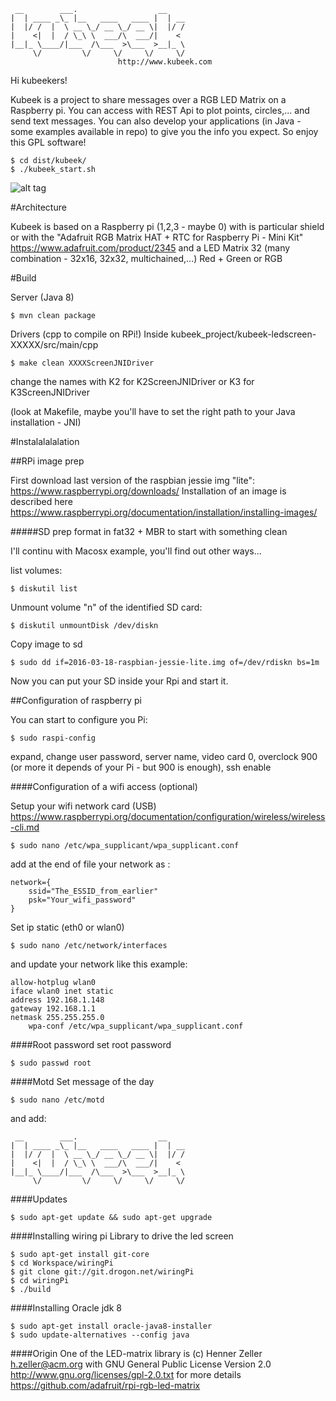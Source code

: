 ```
 __        ___.                  __
|  | ____ _\_ |__   ____   ____ |  | __
|  |/ /  |  \ __ \_/ __ \_/ __ \|  |/ /
|    <|  |  / \_\ \  ___/\  ___/|    <
|__|_ \____/|___  /\___  >\___  >__|_ \
     \/         \/     \/     \/     \/
                        http://www.kubeek.com
```


Hi kubeekers!

Kubeek is a project to share messages over a RGB LED Matrix on a Raspberry pi. You can access with REST Api to plot points, circles,... and send text messages. You can also develop your applications (in Java - some examples available in repo) to give you the info you expect.
So enjoy this GPL software!
```
$ cd dist/kubeek/
$ ./kubeek_start.sh
```

![alt tag](http://www.kubeek.com/fr/wp-content/uploads/2012/11/gallery_MG_7209.png)

#Architecture

Kubeek is based on a Raspberry pi (1,2,3 - maybe 0) with is particular shield or with the "Adafruit RGB Matrix HAT + RTC for Raspberry Pi - Mini Kit"
https://www.adafruit.com/product/2345
and
a LED Matrix 32 (many combination - 32x16, 32x32, multichained,...) Red + Green or RGB


#Build

Server (Java 8)
```
$ mvn clean package
```

Drivers (cpp to compile on RPi!)
Inside kubeek_project/kubeek-ledscreen-XXXXX/src/main/cpp
```
$ make clean XXXXScreenJNIDriver
```
change the names with  K2 for K2ScreenJNIDriver or K3 for K3ScreenJNIDriver

(look at Makefile, maybe you'll have to set the right path to your Java installation - JNI)

#Instalalalalation

##RPi image prep

First download last version of the raspbian jessie img "lite": https://www.raspberrypi.org/downloads/
Installation of an image is described here https://www.raspberrypi.org/documentation/installation/installing-images/

#####SD prep
format in fat32 + MBR to start with something clean

I'll continu with Macosx example, you'll find out other ways...

list volumes:
```
$ diskutil list
```
Unmount volume "n" of the identified SD card:

```
$ diskutil unmountDisk /dev/diskn
```

Copy image to sd
```
$ sudo dd if=2016-03-18-raspbian-jessie-lite.img of=/dev/rdiskn bs=1m
```


Now you can put your SD inside your Rpi and start it.


##Configuration of raspberry pi

You can start to configure you Pi:
```
$ sudo raspi-config
```
expand, change user password, server name, video card 0, overclock 900 (or more it depends of your Pi - but 900 is enough), ssh enable


####Configuration of a wifi access (optional)

Setup your wifi network card (USB)
https://www.raspberrypi.org/documentation/configuration/wireless/wireless-cli.md

```
$ sudo nano /etc/wpa_supplicant/wpa_supplicant.conf
```

add at the end of file your network as :
```
network={
    ssid="The_ESSID_from_earlier"
    psk="Your_wifi_password"
}
```

Set ip static (eth0 or wlan0)

```
$ sudo nano /etc/network/interfaces
```
and update your network like this example:
```
allow-hotplug wlan0
iface wlan0 inet static
address 192.168.1.148
gateway 192.168.1.1
netmask 255.255.255.0
    wpa-conf /etc/wpa_supplicant/wpa_supplicant.conf
```

####Root password
set root password
```
$ sudo passwd root
```


####Motd
Set message of the day
```
$ sudo nano /etc/motd
```
and add:
```
 __        ___.                  __
|  | ____ _\_ |__   ____   ____ |  | __
|  |/ /  |  \ __ \_/ __ \_/ __ \|  |/ /
|    <|  |  / \_\ \  ___/\  ___/|    <
|__|_ \____/|___  /\___  >\___  >__|_ \
     \/         \/     \/     \/     \/
```

####Updates
```
$ sudo apt-get update && sudo apt-get upgrade
```


####Installing wiring pi
Library to drive the led screen
```
$ sudo apt-get install git-core
$ cd Workspace/wiringPi
$ git clone git://git.drogon.net/wiringPi
$ cd wiringPi
$ ./build
```

####Installing Oracle jdk 8

```
$ sudo apt-get install oracle-java8-installer
$ sudo update-alternatives --config java
```

####Origin
One of the LED-matrix library is (c) Henner Zeller h.zeller@acm.org with GNU General Public License Version 2.0 http://www.gnu.org/licenses/gpl-2.0.txt for more details https://github.com/adafruit/rpi-rgb-led-matrix

